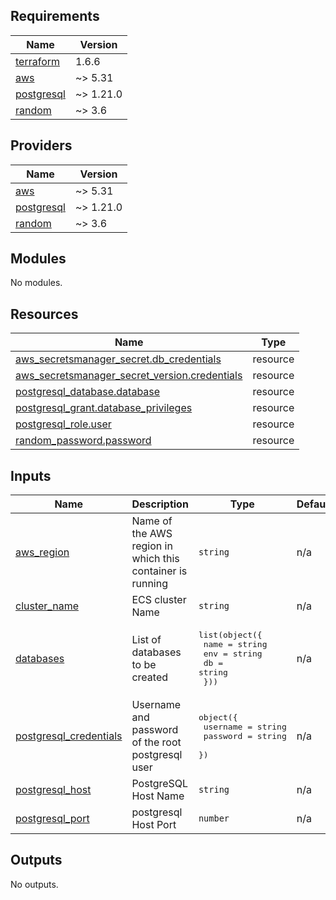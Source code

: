 <!-- BEGIN_TF_DOCS -->
## Requirements

| Name | Version |
|------|---------|
| <a name="requirement_terraform"></a> [terraform](#requirement\_terraform) | 1.6.6 |
| <a name="requirement_aws"></a> [aws](#requirement\_aws) | ~> 5.31 |
| <a name="requirement_postgresql"></a> [postgresql](#requirement\_postgresql) | ~> 1.21.0 |
| <a name="requirement_random"></a> [random](#requirement\_random) | ~> 3.6 |

## Providers

| Name | Version |
|------|---------|
| <a name="provider_aws"></a> [aws](#provider\_aws) | ~> 5.31 |
| <a name="provider_postgresql"></a> [postgresql](#provider\_postgresql) | ~> 1.21.0 |
| <a name="provider_random"></a> [random](#provider\_random) | ~> 3.6 |

## Modules

No modules.

## Resources

| Name | Type |
|------|------|
| [aws_secretsmanager_secret.db_credentials](https://registry.terraform.io/providers/hashicorp/aws/latest/docs/resources/secretsmanager_secret) | resource |
| [aws_secretsmanager_secret_version.credentials](https://registry.terraform.io/providers/hashicorp/aws/latest/docs/resources/secretsmanager_secret_version) | resource |
| [postgresql_database.database](https://registry.terraform.io/providers/cyrilgdn/postgresql/latest/docs/resources/database) | resource |
| [postgresql_grant.database_privileges](https://registry.terraform.io/providers/cyrilgdn/postgresql/latest/docs/resources/grant) | resource |
| [postgresql_role.user](https://registry.terraform.io/providers/cyrilgdn/postgresql/latest/docs/resources/role) | resource |
| [random_password.password](https://registry.terraform.io/providers/hashicorp/random/latest/docs/resources/password) | resource |

## Inputs

| Name | Description | Type | Default | Required |
|------|-------------|------|---------|:--------:|
| <a name="input_aws_region"></a> [aws\_region](#input\_aws\_region) | Name of the AWS region in which this container is running | `string` | n/a | yes |
| <a name="input_cluster_name"></a> [cluster\_name](#input\_cluster\_name) | ECS cluster Name | `string` | n/a | yes |
| <a name="input_databases"></a> [databases](#input\_databases) | List of databases to be created | <pre>list(object({<br>    name = string<br>    env  = string<br>    db   = string<br>  }))</pre> | n/a | yes |
| <a name="input_postgresql_credentials"></a> [postgresql\_credentials](#input\_postgresql\_credentials) | Username and password of the root postgresql user | <pre>object({<br>    username = string<br>    password = string<br>  })</pre> | n/a | yes |
| <a name="input_postgresql_host"></a> [postgresql\_host](#input\_postgresql\_host) | PostgreSQL Host Name | `string` | n/a | yes |
| <a name="input_postgresql_port"></a> [postgresql\_port](#input\_postgresql\_port) | postgresql Host Port | `number` | n/a | yes |

## Outputs

No outputs.
<!-- END_TF_DOCS -->